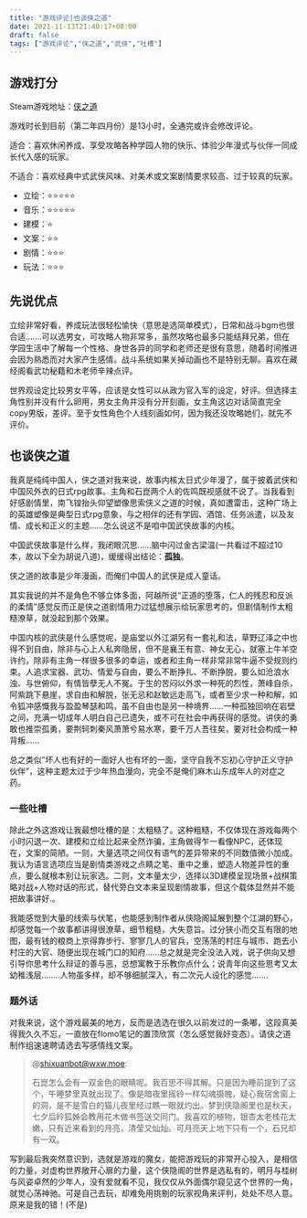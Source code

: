```yaml
---
title: "游戏评论|也谈侠之道"
date: 2021-11-13T21:40:17+08:00
draft: false
tags: ["游戏评论","侠之道","武侠","吐槽"]
---
```


## 游戏打分

Steam游戏地址：[侠之道](https://store.steampowered.com/app/1189630/PathOfWuxia/)

游戏时长到目前（第二年四月份）是13小时，全通完或许会修改评论。

适合：喜欢休闲养成、享受攻略各种学园人物的快乐、体验少年漫式与伙伴一同成长代入感的玩家。

不适合：喜欢经典中式武侠风味、对美术或文案剧情要求较高、过于较真的玩家。

- 立绘：⭐⭐⭐⭐⭐
- 音乐：⭐⭐⭐⭐⭐
- 建模：⭐
- 文案：⭐⭐
- 剧情：⭐⭐⭐
- 玩法：⭐⭐⭐

## 先说优点

立绘非常好看，养成玩法很轻松愉快（意思是选简单模式），日常和战斗bgm也很合适.......可以选男女，可攻略人物非常多，虽然攻略也最多只能结拜兄弟，但在学园生活中了解每一个性格、身世各异的同学和老师还是很有意思，随着时间推进会因为熟悉而对大家产生感情。战斗系统如果关掉动画也不是特别无聊。喜欢在藏经阁看武功秘籍和木老师辛辣点评。

世界观设定比较男女平等，应该是女性可以从政为官入军的设定，好评。但选择主角性别并没有什么卵用，男女主角并没有分开刻画，女主角这边对话简直完全copy男版，差评。至于女性角色个人线刻画如何，因为我还没攻略她们，就先不评价。

## 也谈侠之道

我真是纯纯中国人，侠之道对我来说，故事内核太日式少年漫了，属于披着武侠和中国风外衣的日式rpg故事。主角和石崑两个人的佐鸣既视感就不说了。当我看到好感剧情里，南飞锽抬头仰望塑像思索侠义之道的时候，真如遭雷击，这种广场上的英雄塑像是典型日式rpg意象，与之相伴的还有学园、酒馆、任务派遣，以及友情、成长和正义的主题……怎么说这不是咱中国武侠故事的内核。

中国武侠故事是什么样，我闭眼沉思……脑中闪过金古梁温(一共看过不超过10本，故以下全为胡说八道)，缓缓得出结论：**孤独**。

侠之道的故事是少年漫画，而俺们中国人的武侠是成人童话。

其实我说的并不是角色不够立体多面，阿越所说“正道的堕落，仁人的残忍和反派的柔情”感觉反而正是侠之道剧情用力过猛想展示给玩家思考的，但剧情制作太粗糙潦草，就没起到那个效果。

中国内核的武侠是什么感觉呢，是庙堂以外江湖另有一套礼和法，草野辽泽之中也得不到自由，除非与心上人私奔隐居，但不是襄王有意、神女无心，就塞上牛羊空许约，除非有主角一样很多很多的幸运，或者和主角一样非常非常牛逼不受规则约束。人追求宝器、武功、情爱与自由，要么不断挣扎、不断挣脱，要么如沧浪水浊、与世俯仰，有情皆孽无人不冤。于生的苦闷以外求一种死的烈性，萧峰自杀，阿紫跳下悬崖，求自由和解脱，张无忌和赵敏远走高飞，或者至少求一种和解，如令狐冲感慨我与盈盈琴瑟和鸣，虽不自由也是另一种境界……一种孤独回响在岩壁之间，充满一切成年人明白自己已遗失，或不可在社会中再获得的感觉。讲侠的勇敢也推崇孤勇，要荆轲刺秦风萧萧兮易水寒，要千万人吾往矣，要对社会构成一种背叛……

总之类似“坏人也有好的一面好人也有坏的一面，坚守自我不忘初心守护正义守护伙伴”，这种主题太过于少年热血漫向，完全不是俺们麻木山东成年人的对症之药。

### 一些吐槽

除此之外这游戏让我最想吐槽的是：太粗糙了。这种粗糙，不仅体现在游戏每两个小时闪退一次、建模和立绘比起来全然诈骗，主角做得乍一看像NPC，还体现在，文案的简陋。一则，大量选项之间仅有语气的差异带来的不同数值微小加成。我认为语言选项应当是剧情类游戏之点睛之笔、重中之重，塑造人物差异性的重点，要么就根本别让玩家选。二则，文本量太少，选择以3D建模呈现场景+战棋策略对战+人物对话的形式，替代旁白文本来呈现剧情故事，但这个载体显然并不能把故事讲好.。

我能感觉到大量的线索与伏笔，也能感到制作者从侠隐阁延展到整个江湖的野心，却感觉每一个故事都讲得很潦草，细节粗糙，大失意旨。过分狭小而交互有限的地图，最有钱的粮商上京得靠步行、寥寥几人的官兵，空荡荡的村庄与城市、跑去小村庄的大官、随便出现在城门口的知府......总之就是完全没法入戏，说子供向又想引导你思考什么辩证的善与恶，总想寓教于乐教你点什么；说青年向这些思考又太幼稚浅层........人物虽多样，却不够细腻深入，有二次元人设化的感觉.......

### 题外话

对我来说，这个游戏最美的地方，反而是选选在很久以前发过的一条嘟，这段真美得我久久不忘，一直放在flomo笔记的置顶欣赏（怎么感觉我好变态）。请侠之道制作组速速聘请选去写感情线文案。

> @shixuanbot@wxw.moe:
>
> 石崑怎么会有一双金色的眼睛呢。我百思不得其解。只是因为睡前提到了这个，午睡梦里真就出现了。像是暗夜里摇铃一样勾魂摄魄，疑心我宿舍窗上的洞，是不是雪白的猫儿夜里经过瞧一眼就灼出。梦到侠隐阁里也是秋天，七夕后皊狐姊会教用花木做书签送交同门。我喜欢的植物，银杏太老桂花太嫩，只有近来看到的月亮，清莹又灿灿。可月亮天上地下只有一个，石兄却有一双。

写到最后我突然意识到，选就是游戏的魔女，能把游戏玩的非常开心投入，是相信的力量，对虚构世界敞开心扉的力量，这个侠隐阁的世界是选私有的，明月与桂树与风姿卓然的少年人，没有爱就看不见，我仅仅从外面偶尔窥见这个世界的一角，就觉心荡神驰。可是自己去玩，却难免用挑剔的玩家视角来评判，处处不尽人意。原来是我的错！(不是)
